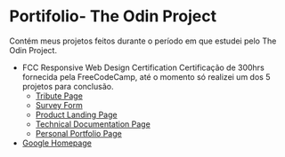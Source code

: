 # Portifolio- The Odin Project

Contém meus projetos feitos durante o período em que estudei pelo The Odin Project.

* FCC Responsive Web Design Certification 
  Certificação de 300hrs fornecida pela FreeCodeCamp, até o momento só realizei um dos 5 projetos para conclusão.
  * [Tribute Page](https://codepen.io/vitor-malta/full/vYXabxX)
  * [Survey Form]()
  * [Product Landing Page]()
  * [Technical Documentation Page]()
  * [Personal Portfolio Page]()
* [Google Homepage]() 